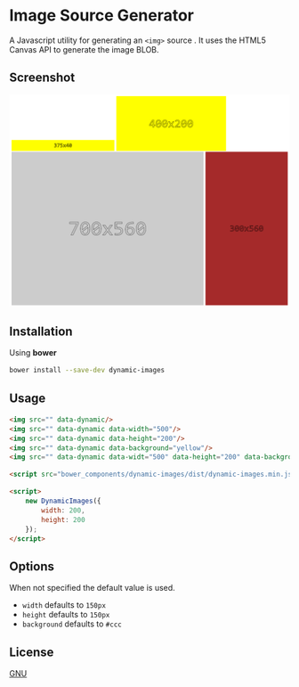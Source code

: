 # Image Source Generator

A Javascript utility for generating an `<img>` source . It uses the HTML5 Canvas API to generate the image BLOB.

## Screenshot

![Dynamic Images](screenshot.png)

## Installation

Using **bower**

```bash
bower install --save-dev dynamic-images
```

## Usage

```html
<img src="" data-dynamic/>
<img src="" data-dynamic data-width="500"/>
<img src="" data-dynamic data-height="200"/>
<img src="" data-dynamic data-background="yellow"/> 
<img src="" data-dynamic data-widt="500" data-height="200" data-background="yellow"/>
```

```html
<script src="bower_components/dynamic-images/dist/dynamic-images.min.js></script>
```

```html
<script>
	new DynamicImages({
		width: 200,
		height: 200
	});
</script>
```

## Options

When not specified the default value is used.

* `width` defaults to `150px`
* `height` defaults to `150px`
* `background` defaults to `#ccc`

## License 

[GNU](https://www.gnu.org/licenses/gpl-3.0.en.html)
